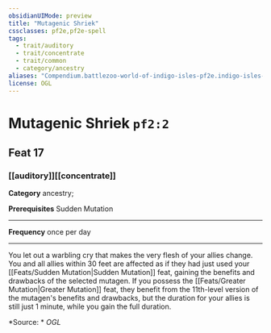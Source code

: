```yaml
---
obsidianUIMode: preview
title: "Mutagenic Shriek"
cssclasses: pf2e,pf2e-spell
tags:
  - trait/auditory
  - trait/concentrate
  - trait/common
  - category/ancestry
aliases: "Compendium.battlezoo-world-of-indigo-isles-pf2e.indigo-isles-feats.Item.wJhkcY8HnyaDyleg"
license: OGL
---
```

# Mutagenic Shriek `pf2:2`
## Feat 17
### [[auditory]][[concentrate]]

**Category** ancestry; 



**Prerequisites** Sudden Mutation
* * *
**Frequency** once per day

* * *

You let out a warbling cry that makes the very flesh of your allies change. You and all allies within 30 feet are affected as if they had just used your [[Feats/Sudden Mutation|Sudden Mutation]] feat, gaining the benefits and drawbacks of the selected mutagen. If you possess the [[Feats/Greater Mutation|Greater Mutation]] feat, they benefit from the 11th-level version of the mutagen's benefits and drawbacks, but the duration for your allies is still just 1 minute, while you gain the full duration.

*Source: *
*OGL*